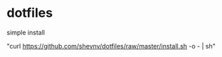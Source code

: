 dotfiles
========

simple install

"curl https://github.com/shevnv/dotfiles/raw/master/install.sh -o - | sh"
